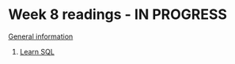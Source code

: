 # Week 8 readings - IN PROGRESS

[General information](../README.md#readings)

1. [Learn SQL](https://www.codecademy.com/learn/learn-sql)
